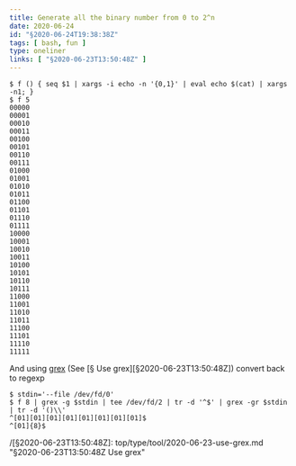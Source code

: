 ```yaml
---
title: Generate all the binary number from 0 to 2^n
date: 2020-06-24
id: "§2020-06-24T19:38:38Z"
tags: [ bash, fun ]
type: oneliner
links: [ "§2020-06-23T13:50:48Z" ]
---
```


```console
$ f () { seq $1 | xargs -i echo -n '{0,1}' | eval echo $(cat) | xargs -n1; }
$ f 5
00000
00001
00010
00011
00100
00101
00110
00111
01000
01001
01010
01011
01100
01101
01110
01111
10000
10001
10010
10011
10100
10101
10110
10111
11000
11001
11010
11011
11100
11101
11110
11111
```

And using [grex][] (See [§ Use grex][§2020-06-23T13:50:48Z]) convert back to regexp

```console
$ stdin='--file /dev/fd/0'
$ f 8 | grex -g $stdin | tee /dev/fd/2 | tr -d '^$' | grex -gr $stdin | tr -d '()\\'
^[01][01][01][01][01][01][01][01]$
^[01]{8}$
```

[grex]: https://github.com/pemistahl/grex "github.com"
/[§2020-06-23T13:50:48Z]: top/type/tool/2020-06-23-use-grex.md "§2020-06-23T13:50:48Z Use grex"

[Local Variables:]::
[indent-tabs-mode: nil]::
[End:]::
